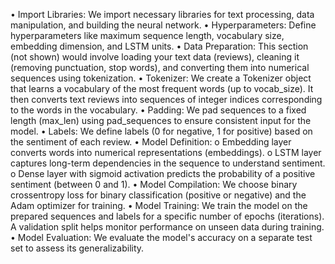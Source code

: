 •	Import Libraries: We import necessary libraries for text processing, data manipulation, and building the neural network.
•	Hyperparameters: Define hyperparameters like maximum sequence length, vocabulary size, embedding dimension, and LSTM units.
•	Data Preparation: This section (not shown) would involve loading your text data (reviews), cleaning it (removing punctuation, stop words), and converting them into numerical sequences using tokenization.
•	Tokenizer: We create a Tokenizer object that learns a vocabulary of the most frequent words (up to vocab_size). It then converts text reviews into sequences of integer indices corresponding to the words in the vocabulary.
•	Padding: We pad sequences to a fixed length (max_len) using pad_sequences to ensure consistent input for the model.
•	Labels: We define labels (0 for negative, 1 for positive) based on the sentiment of each review.
•	Model Definition:
  o	Embedding layer converts words into numerical representations (embeddings).
  o	LSTM layer captures long-term dependencies in the sequence to understand sentiment.
  o	Dense layer with sigmoid activation predicts the probability of a positive sentiment (between 0 and 1).
•	Model Compilation: We choose binary crossentropy loss for binary classification (positive or negative) and the Adam optimizer for training.
•	Model Training: We train the model on the prepared sequences and labels for a specific number of epochs (iterations). A validation split helps monitor performance on unseen data during training.
•	Model Evaluation: We evaluate the model's accuracy on a separate test set to assess its generalizability.
